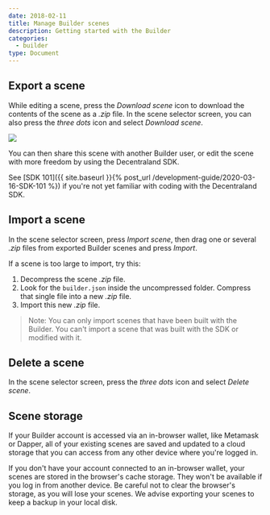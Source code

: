 ```yaml
---
date: 2018-02-11
title: Manage Builder scenes
description: Getting started with the Builder
categories:
  - builder
type: Document
---
```


## Export a scene

While editing a scene, press the _Download scene_ icon to download the contents of the scene as a _.zip_ file. In the scene selector screen, you can also press the _three dots_ icon and select _Download scene_.

![](/images/media/builder-export.png)

You can then share this scene with another Builder user, or edit the scene with more freedom by using the Decentraland SDK.

See [SDK 101]({{ site.baseurl }}{% post_url /development-guide/2020-03-16-SDK-101 %}) if you're not yet familiar with coding with the Decentraland SDK.

## Import a scene

In the scene selector screen, press _Import scene_, then drag one or several _.zip_ files from exported Builder scenes and press _Import_.

If a scene is too large to import, try this:

1. Decompress the scene _.zip_ file.
2. Look for the `builder.json` inside the uncompressed folder. Compress that single file into a new _.zip_ file.
3. Import this new _.zip_ file.

> Note: You can only import scenes that have been built with the Builder. You can't import a scene that was built with the SDK or modified with it.

## Delete a scene

In the scene selector screen, press the _three dots_ icon and select _Delete scene_.

## Scene storage

If your Builder account is accessed via an in-browser wallet, like Metamask or Dapper, all of your existing scenes are saved and updated to a cloud storage that you can access from any other device where you're logged in.

If you don't have your account connected to an in-browser wallet, your scenes are stored in the browser's cache storage. They won't be available if you log in from another device. Be careful not to clear the browser's storage, as you will lose your scenes. We advise exporting your scenes to keep a backup in your local disk.
